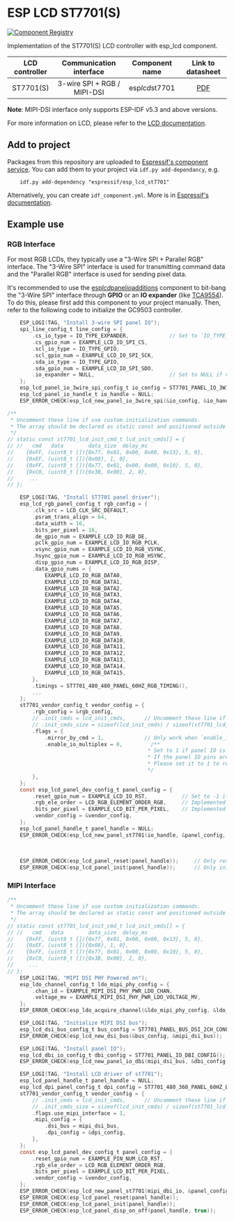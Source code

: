 # ESP LCD ST7701(S)

[![Component Registry](https://components.espressif.com/components/espressif/esp*lcd*st7701/badge.svg)](https://components.espressif.com/components/espressif/esp*lcd*st7701)

Implementation of the ST7701(S) LCD controller with esp_lcd component.

| LCD controller | Communication interface | Component name |                              Link to datasheet                               |
| :------------: | :---------------------: | :------------: | :--------------------------------------------------------------------------: |
|    ST7701(S)     |    3-wire SPI + RGB / MIPI-DSI     | esp*lcd*st7701 | [PDF](https://dl.espressif.com/AE/esp-iot-solution/ST7701S*SPEC*%20V1.4.pdf) |

**Note**: MIPI-DSI interface only supports ESP-IDF v5.3 and above versions.

For more information on LCD, please refer to the [LCD documentation](https://docs.espressif.com/projects/esp-iot-solution/en/latest/display/lcd/index.html).

## Add to project

Packages from this repository are uploaded to [Espressif's component service](https://components.espressif.com/).
You can add them to your project via `idf.py add-dependancy`, e.g.

```
    idf.py add-dependency "espressif/esp_lcd_st7701"
```

Alternatively, you can create `idf_component.yml`. More is in [Espressif's documentation](https://docs.espressif.com/projects/esp-idf/en/latest/esp32/api-guides/tools/idf-component-manager.html).

## Example use

### RGB Interface

For most RGB LCDs, they typically use a "3-Wire SPI + Parallel RGB" interface. The "3-Wire SPI" interface is used for transmitting command data and the "Parallel RGB" interface is used for sending pixel data.

It's recommended to use the [esp*lcd*panel*io*additions](https://components.espressif.com/components/espressif/esp*lcd*panel*io*additions) component to bit-bang the "3-Wire SPI" interface through **GPIO** or an **IO expander** (like [TCA9554](https://components.espressif.com/components/espressif/esp*io*expander_tca9554)). To do this, please first add this component to your project manually. Then, refer to the following code to initialize the GC9503 controller.

```c
    ESP_LOGI(TAG, "Install 3-wire SPI panel IO");
    spi_line_config_t line_config = {
        .cs_io_type = IO_TYPE_EXPANDER,             // Set to `IO_TYPE_GPIO` if using GPIO, same to below
        .cs_gpio_num = EXAMPLE_LCD_IO_SPI_CS,
        .scl_io_type = IO_TYPE_GPIO,
        .scl_gpio_num = EXAMPLE_LCD_IO_SPI_SCK,
        .sda_io_type = IO_TYPE_GPIO,
        .sda_gpio_num = EXAMPLE_LCD_IO_SPI_SDO,
        .io_expander = NULL,                        // Set to NULL if not using IO expander
    };
    esp_lcd_panel_io_3wire_spi_config_t io_config = ST7701_PANEL_IO_3WIRE_SPI_CONFIG(line_config, 0);
    esp_lcd_panel_io_handle_t io_handle = NULL;
    ESP_ERROR_CHECK(esp_lcd_new_panel_io_3wire_spi(&io_config, &io_handle));

/**
 * Uncomment these line if use custom initialization commands.
 * The array should be declared as static const and positioned outside the function.
 */
// static const st7701_lcd_init_cmd_t lcd_init_cmds[] = {
// //   cmd   data        data_size  delay_ms
//    {0xFF, (uint8_t []){0x77, 0x01, 0x00, 0x00, 0x13}, 5, 0},
//    {0xEF, (uint8_t []){0x08}, 1, 0},
//    {0xFF, (uint8_t []){0x77, 0x01, 0x00, 0x00, 0x10}, 5, 0},
//    {0xC0, (uint8_t []){0x3B, 0x00}, 2, 0},
//     ...
// };

    ESP_LOGI(TAG, "Install ST7701 panel driver");
    esp_lcd_rgb_panel_config_t rgb_config = {
        .clk_src = LCD_CLK_SRC_DEFAULT,
        .psram_trans_align = 64,
        .data_width = 16,
        .bits_per_pixel = 16,
        .de_gpio_num = EXAMPLE_LCD_IO_RGB_DE,
        .pclk_gpio_num = EXAMPLE_LCD_IO_RGB_PCLK,
        .vsync_gpio_num = EXAMPLE_LCD_IO_RGB_VSYNC,
        .hsync_gpio_num = EXAMPLE_LCD_IO_RGB_HSYNC,
        .disp_gpio_num = EXAMPLE_LCD_IO_RGB_DISP,
        .data_gpio_nums = {
            EXAMPLE_LCD_IO_RGB_DATA0,
            EXAMPLE_LCD_IO_RGB_DATA1,
            EXAMPLE_LCD_IO_RGB_DATA2,
            EXAMPLE_LCD_IO_RGB_DATA3,
            EXAMPLE_LCD_IO_RGB_DATA4,
            EXAMPLE_LCD_IO_RGB_DATA5,
            EXAMPLE_LCD_IO_RGB_DATA6,
            EXAMPLE_LCD_IO_RGB_DATA7,
            EXAMPLE_LCD_IO_RGB_DATA8,
            EXAMPLE_LCD_IO_RGB_DATA9,
            EXAMPLE_LCD_IO_RGB_DATA10,
            EXAMPLE_LCD_IO_RGB_DATA11,
            EXAMPLE_LCD_IO_RGB_DATA12,
            EXAMPLE_LCD_IO_RGB_DATA13,
            EXAMPLE_LCD_IO_RGB_DATA14,
            EXAMPLE_LCD_IO_RGB_DATA15,
        },
        .timings = ST7701_480_480_PANEL_60HZ_RGB_TIMING(),
        ...
    };
    st7701_vendor_config_t vendor_config = {
        .rgb_config = &rgb_config,
        // .init_cmds = lcd_init_cmds,      // Uncomment these line if use custom initialization commands
        // .init_cmds_size = sizeof(lcd_init_cmds) / sizeof(st7701_lcd_init_cmd_t),
        .flags = {
            .mirror_by_cmd = 1,             // Only work when `enable_io_multiplex` is set to 0
            .enable_io_multiplex = 0,         /**
                                             * Set to 1 if panel IO is no longer needed after LCD initialization.
                                             * If the panel IO pins are sharing other pins of the RGB interface to save GPIOs,
                                             * Please set it to 1 to release the pins.
                                             */
        },
    };
    const esp_lcd_panel_dev_config_t panel_config = {
        .reset_gpio_num = EXAMPLE_LCD_IO_RST,           // Set to -1 if not use
        .rgb_ele_order = LCD_RGB_ELEMENT_ORDER_RGB,     // Implemented by LCD command `36h`
        .bits_per_pixel = EXAMPLE_LCD_BIT_PER_PIXEL,    // Implemented by LCD command `3Ah` (16/18/24)
        .vendor_config = &vendor_config,
    };
    esp_lcd_panel_handle_t panel_handle = NULL;
    ESP_ERROR_CHECK(esp_lcd_new_panel_st7701(io_handle, &panel_config, &panel_handle));    /**
                                                                                             * Only create RGB when `enable_io_multiplex` is set to 0,
                                                                                             * or initialize st7701 meanwhile
                                                                                             */
    ESP_ERROR_CHECK(esp_lcd_panel_reset(panel_handle));     // Only reset RGB when `enable_io_multiplex` is set to 1, or reset st7701 meanwhile
    ESP_ERROR_CHECK(esp_lcd_panel_init(panel_handle));      // Only initialize RGB when `enable_io_multiplex` is set to 1, or initialize st7701 meanwhile
```

### MIPI Interface

```c
/**
 * Uncomment these line if use custom initialization commands.
 * The array should be declared as static const and positioned outside the function.
 */
// static const st7701_lcd_init_cmd_t lcd_init_cmds[] = {
// //   cmd   data        data_size  delay_ms
//    {0xFF, (uint8_t []){0x77, 0x01, 0x00, 0x00, 0x13}, 5, 0},
//    {0xEF, (uint8_t []){0x08}, 1, 0},
//    {0xFF, (uint8_t []){0x77, 0x01, 0x00, 0x00, 0x10}, 5, 0},
//    {0xC0, (uint8_t []){0x3B, 0x00}, 2, 0},
//     ...
// };
    ESP_LOGI(TAG, "MIPI DSI PHY Powered on");
    esp_ldo_channel_config_t ldo_mipi_phy_config = {
        .chan_id = EXAMPLE_MIPI_DSI_PHY_PWR_LDO_CHAN,
        .voltage_mv = EXAMPLE_MIPI_DSI_PHY_PWR_LDO_VOLTAGE_MV,
    };
    ESP_ERROR_CHECK(esp_ldo_acquire_channel(&ldo_mipi_phy_config, &ldo_mipi_phy));

    ESP_LOGI(TAG, "Initialize MIPI DSI bus");
    esp_lcd_dsi_bus_config_t bus_config = ST7701_PANEL_BUS_DSI_2CH_CONFIG();
    ESP_ERROR_CHECK(esp_lcd_new_dsi_bus(&bus_config, &mipi_dsi_bus));

    ESP_LOGI(TAG, "Install panel IO");
    esp_lcd_dbi_io_config_t dbi_config = ST7701_PANEL_IO_DBI_CONFIG();
    ESP_ERROR_CHECK(esp_lcd_new_panel_io_dbi(mipi_dsi_bus, &dbi_config, &mipi_dbi_io));

    ESP_LOGI(TAG, "Install LCD driver of st7701");
    esp_lcd_panel_handle_t panel_handle = NULL;
    esp_lcd_dpi_panel_config_t dpi_config = ST7701_480_360_PANEL_60HZ_DPI_CONFIG(EXAMPLE_MIPI_DPI_PX_FORMAT);
    st7701_vendor_config_t vendor_config = {
        // .init_cmds = lcd_init_cmds,      // Uncomment these line if use custom initialization commands
        // .init_cmds_size = sizeof(lcd_init_cmds) / sizeof(st7701_lcd_init_cmd_t),
        .flags.use_mipi_interface = 1,
        .mipi_config = {
            .dsi_bus = mipi_dsi_bus,
            .dpi_config = &dpi_config,
        },
    };
    const esp_lcd_panel_dev_config_t panel_config = {
        .reset_gpio_num = EXAMPLE_PIN_NUM_LCD_RST,
        .rgb_ele_order = LCD_RGB_ELEMENT_ORDER_RGB,
        .bits_per_pixel = EXAMPLE_LCD_BIT_PER_PIXEL,
        .vendor_config = &vendor_config,
    };
    ESP_ERROR_CHECK(esp_lcd_new_panel_st7701(mipi_dbi_io, &panel_config, &panel_handle));
    ESP_ERROR_CHECK(esp_lcd_panel_reset(panel_handle));
    ESP_ERROR_CHECK(esp_lcd_panel_init(panel_handle));
    ESP_ERROR_CHECK(esp_lcd_panel_disp_on_off(panel_handle, true));
```

